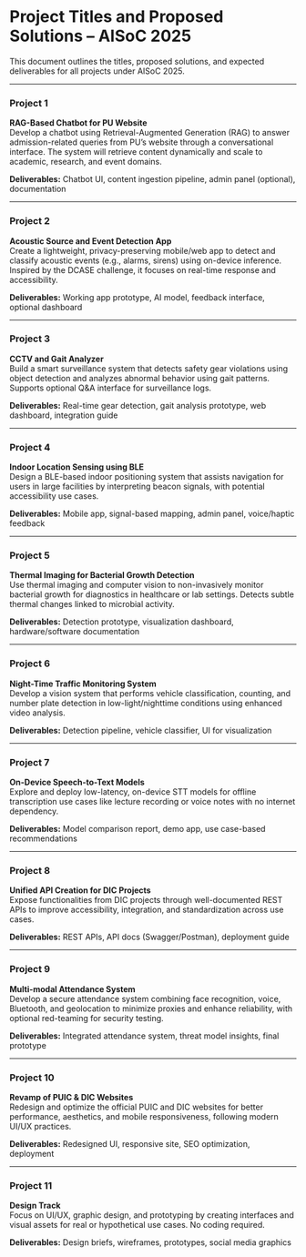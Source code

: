 # Project Titles and Proposed Solutions – AISoC 2025

This document outlines the titles, proposed solutions, and expected deliverables for all projects under AISoC 2025.

---

### Project 1  
**RAG-Based Chatbot for PU Website**  
Develop a chatbot using Retrieval-Augmented Generation (RAG) to answer admission-related queries from PU’s website through a conversational interface. The system will retrieve content dynamically and scale to academic, research, and event domains.

**Deliverables:** Chatbot UI, content ingestion pipeline, admin panel (optional), documentation

---

### Project 2  
**Acoustic Source and Event Detection App**  
Create a lightweight, privacy-preserving mobile/web app to detect and classify acoustic events (e.g., alarms, sirens) using on-device inference. Inspired by the DCASE challenge, it focuses on real-time response and accessibility.

**Deliverables:** Working app prototype, AI model, feedback interface, optional dashboard

---

### Project 3  
**CCTV and Gait Analyzer**  
Build a smart surveillance system that detects safety gear violations using object detection and analyzes abnormal behavior using gait patterns. Supports optional Q&A interface for surveillance logs.

**Deliverables:** Real-time gear detection, gait analysis prototype, web dashboard, integration guide

---

### Project 4  
**Indoor Location Sensing using BLE**  
Design a BLE-based indoor positioning system that assists navigation for users in large facilities by interpreting beacon signals, with potential accessibility use cases.

**Deliverables:** Mobile app, signal-based mapping, admin panel, voice/haptic feedback

---

### Project 5  
**Thermal Imaging for Bacterial Growth Detection**  
Use thermal imaging and computer vision to non-invasively monitor bacterial growth for diagnostics in healthcare or lab settings. Detects subtle thermal changes linked to microbial activity.

**Deliverables:** Detection prototype, visualization dashboard, hardware/software documentation

---

### Project 6  
**Night-Time Traffic Monitoring System**  
Develop a vision system that performs vehicle classification, counting, and number plate detection in low-light/nighttime conditions using enhanced video analysis.

**Deliverables:** Detection pipeline, vehicle classifier, UI for visualization

---

### Project 7  
**On-Device Speech-to-Text Models**  
Explore and deploy low-latency, on-device STT models for offline transcription use cases like lecture recording or voice notes with no internet dependency.

**Deliverables:** Model comparison report, demo app, use case-based recommendations

---

### Project 8  
**Unified API Creation for DIC Projects**  
Expose functionalities from DIC projects through well-documented REST APIs to improve accessibility, integration, and standardization across use cases.

**Deliverables:** REST APIs, API docs (Swagger/Postman), deployment guide

---

### Project 9  
**Multi-modal Attendance System**  
Develop a secure attendance system combining face recognition, voice, Bluetooth, and geolocation to minimize proxies and enhance reliability, with optional red-teaming for security testing.

**Deliverables:** Integrated attendance system, threat model insights, final prototype

---

### Project 10  
**Revamp of PUIC & DIC Websites**  
Redesign and optimize the official PUIC and DIC websites for better performance, aesthetics, and mobile responsiveness, following modern UI/UX practices.

**Deliverables:** Redesigned UI, responsive site, SEO optimization, deployment

---

### Project 11  
**Design Track**  
Focus on UI/UX, graphic design, and prototyping by creating interfaces and visual assets for real or hypothetical use cases. No coding required.

**Deliverables:** Design briefs, wireframes, prototypes, social media graphics
